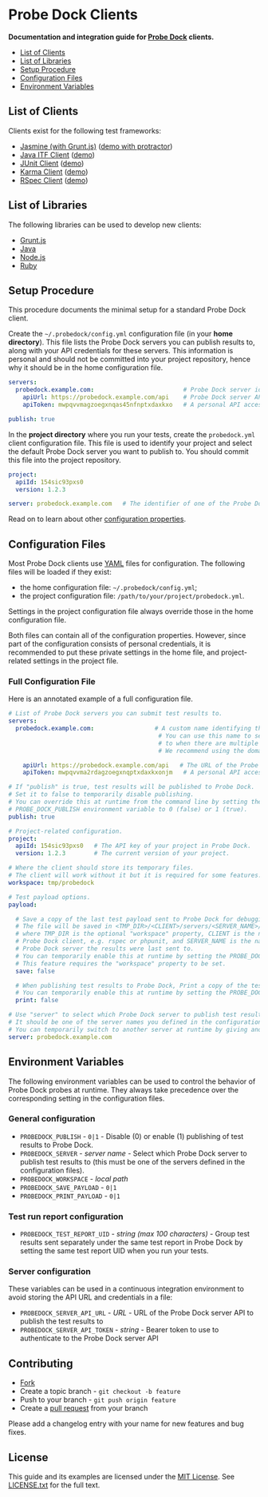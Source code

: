 # Probe Dock Clients

**Documentation and integration guide for [Probe Dock](https://github.com/probedock/probedock) clients.**

* [List of Clients](#clients)
* [List of Libraries](#libraries)
* [Setup Procedure](#setup-procedure)
* [Configuration Files](#configuration-files)
* [Environment Variables](#environment-variables)



<a name="clients"></a>
## List of Clients

Clients exist for the following test frameworks:

* [Jasmine (with Grunt.js)](https://github.com/probedock/probedock-grunt-jasmine) ([demo with protractor](https://github.com/probedock/probedock-demo-grunt-jasmine-protractor))
* [Java ITF Client](https://github.com/probedock/probedock-itf) ([demo](https://github.com/probedock/probedock-demo-itf))
* [JUnit Client](https://github.com/probedock/probedock-junit) ([demo](https://github.com/probedock/probedock-demo-junit))
* [Karma Client](https://github.com/probedock/probedock-karma) ([demo](https://github.com/probedock/probedock-demo-karma))
* [RSpec Client](https://github.com/probedock/probedock-rspec) ([demo](https://github.com/probedock/probedock-demo-rspec))



<a name="libraries"></a>
## List of Libraries

The following libraries can be used to develop new clients:

* [Grunt.js](https://github.com/probedock/probedock-grunt)
* [Java](https://github.com/probedock/probedock-java)
* [Node.js](https://github.com/probedock/probedock-node)
* [Ruby](https://github.com/probedock/probedock-ruby)



<a name="setup"></a>
<a name="setup-procedure"></a>
## Setup Procedure

This procedure documents the minimal setup for a standard Probe Dock client.

Create the `~/.probedock/config.yml` configuration file (in your **home directory**).
This file lists the Probe Dock servers you can publish results to, along with your API credentials for these servers.
This information is personal and should not be committed into your project repository, hence why it should be in the home configuration file.

```yml
servers:
  probedock.example.com:                         # Probe Dock server identifier (e.g. domain name)
    apiUrl: https://probedock.example.com/api    # Probe Dock server API URL
    apiToken: mwpqvvmagzoegxnqas45nfnptxdaxkxo   # A personal API access token which you can generate from your profile page in Probe Dock

publish: true
```

In the **project directory** where you run your tests, create the `probedock.yml` client configuration file.
This file is used to identify your project and select the default Probe Dock server you want to publish to.
You should commit this file into the project repository.

```yml
project:
  apiId: 154sic93pxs0
  version: 1.2.3

server: probedock.example.com   # The identifier of one of the Probe Dock servers defined in the home configuration file
```

Read on to learn about other [configuration properties](#configuration-files).



<a name="configuration-files"></a>
## Configuration Files

Most Probe Dock clients use [YAML](http://yaml.org) files for configuration.
The following files will be loaded if they exist:

* the home configuration file: `~/.probedock/config.yml`;
* the project configuration file: `/path/to/your/project/probedock.yml`.

Settings in the project configuration file always override those in the home configuration file.

Both files can contain all of the configuration properties.
However, since part of the configuration consists of personal credentials,
it is recommended to put these private settings in the home file,
and project-related settings in the project file.



### Full Configuration File

Here is an annotated example of a full configuration file.

```yml
# List of Probe Dock servers you can submit test results to.
servers:
  probedock.example.com:                 # A custom name identifying the Probe Dock server.
                                          # You can use this name to select which server to publish
                                          # to when there are multiple servers.
                                          # We recommend using the domain name where it is running.

    apiUrl: https://probedock.example.com/api   # The URL of the Probe Dock server's API.
    apiToken: mwpqvvma2rdagzoegxnqptxdaxkxonjm   # A personal API access token which you can generate from your profile page in Probe Dock.

# If "publish" is true, test results will be published to Probe Dock.
# Set it to false to temporarily disable publishing.
# You can override this at runtime from the command line by setting the
# PROBE_DOCK_PUBLISH environment variable to 0 (false) or 1 (true).
publish: true

# Project-related configuration.
project:
  apiId: 154sic93pxs0   # The API key of your project in Probe Dock.
  version: 1.2.3        # The current version of your project.

# Where the client should store its temporary files.
# The client will work without it but it is required for some features.
workspace: tmp/probedock

# Test payload options.
payload:

  # Save a copy of the last test payload sent to Probe Dock for debugging.
  # The file will be saved in <TMP_DIR>/<CLIENT>/servers/<SERVER_NAME>/payload.json,
  # where TMP_DIR is the optional "workspace" property, CLIENT is the name of the
  # Probe Dock client, e.g. rspec or phpunit, and SERVER_NAME is the name of the
  # Probe Dock server the results were last sent to.
  # You can temporarily enable this at runtime by setting the PROBE_DOCK_SAVE_PAYLOAD environment variable to 1.
  # This feature requires the "workspace" property to be set.
  save: false

  # When publishing test results to Probe Dock, Print a copy of the test payload in the console for debugging.
  # You can temporarily enable this at runtime by setting the PROBE_DOCK_PRINT_PAYLOAD environment variable to 1.
  print: false

# Use "server" to select which Probe Dock server to publish test results to.
# It should be one of the server names you defined in the configuration.
# You can temporarily switch to another server at runtime by giving another name in the PROBE_DOCK_SERVER environment variable.
server: probedock.example.com
```



<a name="environment-variables"></a>
## Environment Variables

The following environment variables can be used to control the behavior of Probe Dock probes at runtime.
They always take precedence over the corresponding setting in the configuration files.

### General configuration

* `PROBEDOCK_PUBLISH` - `0|1` - Disable (0) or enable (1) publishing of test results to Probe Dock.
* `PROBEDOCK_SERVER` - *server name* - Select which Probe Dock server to publish test results to (this must be one of the servers defined in the configuration files).
* `PROBEDOCK_WORKSPACE` - *local path*
* `PROBEDOCK_SAVE_PAYLOAD` - `0|1`
* `PROBEDOCK_PRINT_PAYLOAD` - `0|1`

### Test run report configuration

* `PROBEDOCK_TEST_REPORT_UID` - *string (max 100 characters)* - Group test results sent separately under the same test report in Probe Dock by setting the same test report UID when you run your tests.

### Server configuration

These variables can be used in a continuous integration environment to avoid storing the API URL and credentials in a file:

* `PROBEDOCK_SERVER_API_URL` - *URL* - URL of the Probe Dock server API to publish the test results to
* `PROBEDOCK_SERVER_API_TOKEN` - *string* - Bearer token to use to authenticate to the Probe Dock server API



## Contributing

* [Fork](https://help.github.com/articles/fork-a-repo)
* Create a topic branch - `git checkout -b feature`
* Push to your branch - `git push origin feature`
* Create a [pull request](http://help.github.com/pull-requests/) from your branch

Please add a changelog entry with your name for new features and bug fixes.



## License

This guide and its examples are licensed under the [MIT License](http://opensource.org/licenses/MIT).
See [LICENSE.txt](LICENSE.txt) for the full text.
